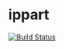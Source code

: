 # ippart

[![Build Status](https://travis-ci.org/ippart/backend.svg?branch=master)](https://travis-ci.org/ippart/backend)
